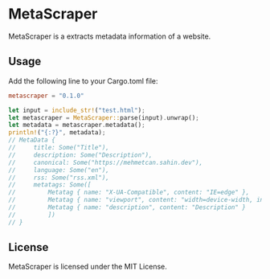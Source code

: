 # MetaScraper

MetaScraper is a extracts metadata information of a website.

## Usage

Add the following line to your Cargo.toml file:

```toml
metascraper = "0.1.0"
```

```rust
let input = include_str!("test.html");
let metascraper = MetaScraper::parse(input).unwrap();
let metadata = metascraper.metadata();
println!("{:?}", metadata);
// MetaData {
//     title: Some("Title"),
//     description: Some("Description"),
//     canonical: Some("https://mehmetcan.sahin.dev"),
//     language: Some("en"),
//     rss: Some("rss.xml"),
//     metatags: Some([
//         Metatag { name: "X-UA-Compatible", content: "IE=edge" },
//         Metatag { name: "viewport", content: "width=device-width, initial-scale=1.0" },
//         Metatag { name: "description", content: "Description" }
//         ])
// }
```

## License

MetaScraper is licensed under the MIT License.

